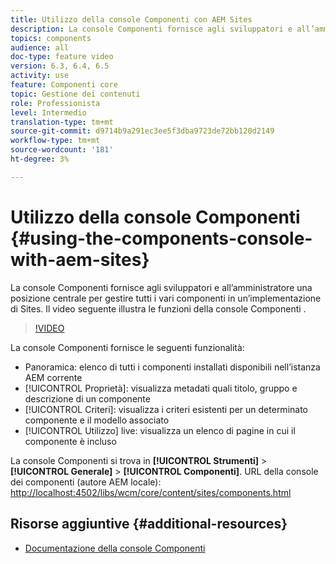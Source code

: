 ```yaml
---
title: Utilizzo della console Componenti con AEM Sites
description: La console Componenti fornisce agli sviluppatori e all’amministratore una posizione centrale per gestire tutti i vari componenti in un’implementazione di Sites. Il video seguente illustra le funzioni della console Componenti .
topics: components
audience: all
doc-type: feature video
version: 6.3, 6.4, 6.5
activity: use
feature: Componenti core
topic: Gestione dei contenuti
role: Professionista
level: Intermedio
translation-type: tm+mt
source-git-commit: d9714b9a291ec3ee5f3dba9723de72bb120d2149
workflow-type: tm+mt
source-wordcount: '181'
ht-degree: 3%

---
```



# Utilizzo della console Componenti {#using-the-components-console-with-aem-sites}

La console Componenti fornisce agli sviluppatori e all’amministratore una posizione centrale per gestire tutti i vari componenti in un’implementazione di Sites. Il video seguente illustra le funzioni della console Componenti .

>[!VIDEO](https://video.tv.adobe.com/v/17417/?quality=9&learn=on)

La console Componenti fornisce le seguenti funzionalità:

* Panoramica: elenco di tutti i componenti installati disponibili nell’istanza AEM corrente
* [!UICONTROL Proprietà]: visualizza metadati quali titolo, gruppo e descrizione di un componente
* [!UICONTROL Criteri]: visualizza i criteri esistenti per un determinato componente e il modello associato
* [!UICONTROL Utilizzo] live: visualizza un elenco di pagine in cui il componente è incluso

La console Componenti si trova in **[!UICONTROL Strumenti]** > **[!UICONTROL Generale]** > **[!UICONTROL Componenti]**.
URL della console dei componenti (autore AEM locale): [http://localhost:4502/libs/wcm/core/content/sites/components.html](http://localhost:4502/libs/wcm/core/content/sites/components.html)

## Risorse aggiuntive {#additional-resources}

* [Documentazione della console Componenti](https://helpx.adobe.com/experience-manager/6-5/sites/authoring/using/default-components-console.html)
